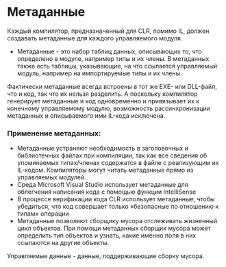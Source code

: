 # Метаданные

Каждый компилятор, предназначенный для CLR, помимо IL, должен создавать метаданные для каждого управляемого модуля.

* Метаданные - это набор таблиц данных, описывающих то, что определено в модуле, например типы и их члены. В метаданных также есть таблицы, указывающие, на что ссылается управляемый модуль, например на импортируемые типы и их члены.

Фактически метаданные всегда встроены в тот же EXE- или DLL-файл, что и код, так что их нельзя разделить. А поскольку компилятор генерирует метаданные и код одновременно и привязывает их к конечному управляемому модулю, возможность рассинхронизации метаданных и описываемого ими IL-кода исключена.

### Применение метаданных:

* Метаданные устраняют необходимость в заголовочных и библиотечных файлах при компиляции, так как все сведения об упоминаемых типах/членах содержатся в файле с реализующим их IL-кодом. Компиляторы могут читать метаданные прямо из управляемых модулей.
* Среда Microsoft Visual Studio использует метаданные для облегчения написания кода с помощью функции IntelliSense
* В процессе верификации кода CLR использует метаданные, чтобы убедиться, что код совершает только «безопасные по отношению к типам» операции
* Метаданные позволяют сборщику мусора отслеживать жизненный цикл объектов. При помощи метаданных сборщик мусора может определить тип объектов и узнать, какие именно поля в них ссылаются на другие объекты.

Управляемые данные - данные, поддерживающие сборку мусора.

